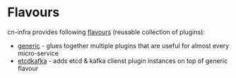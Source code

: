 # Flavours

cn-infra provides following [flavours](../docs/guidelines/PLUGIN_FLAVOURS.md) (reusable collection of plugins):
* [generic](generic) - glues together multiple plugins that are useful for almost every micro-service
* [etcdkafka](etcdkafka) - adds etcd & kafka clienst plugin instances on top of generic flavour 